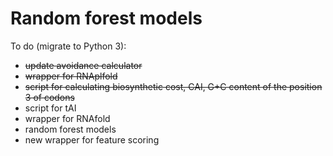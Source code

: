 # Random forest models

To do (migrate to Python 3):
 - ~~update avoidance calculator~~
 - ~~wrapper for RNAplfold~~
 - ~~script for calculating biosynthetic cost, CAI, G+C content of the position 3 of codons~~
 - script for tAI
 - wrapper for RNAfold
 - random forest models
 - new wrapper for feature scoring
